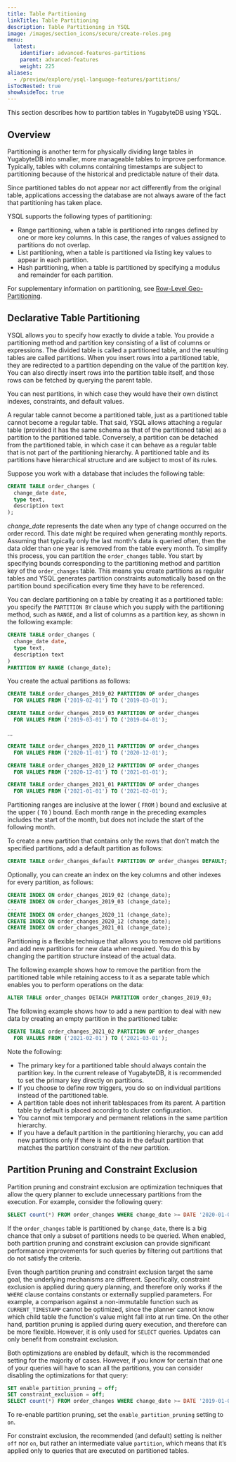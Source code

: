 ```yaml
---
title: Table Partitioning
linkTitle: Table Partitioning
description: Table Partitioning in YSQL
image: /images/section_icons/secure/create-roles.png
menu:
  latest:
    identifier: advanced-features-partitions
    parent: advanced-features
    weight: 225
aliases:
  - /preview/explore/ysql-language-features/partitions/
isTocNested: true
showAsideToc: true
---
```


This section describes how to partition tables in YugabyteDB using YSQL.

## Overview

Partitioning is another term for physically dividing large tables in YugabyteDB into smaller, more manageable tables to improve performance. Typically, tables with columns containing timestamps are subject to partitioning because of the historical and predictable nature of their data.

Since partitioned tables do not appear nor act differently from the original table, applications accessing the database are not always aware of the fact that partitioning has taken place.

YSQL supports the following types of partitioning:

- Range partitioning, when a table is partitioned into ranges defined by one or more key columns. In this case, the ranges of values assigned to partitions do not overlap.
- List partitioning, when a table is partitioned via listing key values to appear in each partition.
- Hash partitioning, when a table is partitioned by specifying a modulus and remainder for each partition.

For supplementary information on partitioning, see [Row-Level Geo-Partitioning](../../../multi-region-deployments/row-level-geo-partitioning/).

## Declarative Table Partitioning

YSQL allows you to specify how exactly to divide a table. You provide a partitioning method and partition key consisting of a list of columns or expressions. The divided table is called a partitioned table, and the resulting tables are called partitions. When you insert rows into a partitioned table, they are redirected to a partition depending on the value of the partition key. You can also directly insert rows into the partition table itself, and those rows can be fetched by querying the parent table.

You can nest partitions, in which case they would have their own distinct indexes, constraints, and default values.

A regular table cannot become a partitioned table, just as a partitioned table cannot become a regular table. That said, YSQL allows attaching a regular table (provided it has the same schema as that of the partitioned table) as a partition to the partitioned table. Conversely, a partition can be detached from the partitioned table, in which case it can behave as a regular table that is not part of the partitioning hierarchy. A partitioned table and its partitions have hierarchical structure and are subject to most of its rules.

Suppose you work with a database that includes the following table:

```sql
CREATE TABLE order_changes (
  change_date date,
  type text,
  description text
);
```

*change_date* represents the date when any type of change occurred on the order record. This date might be required when generating monthly reports. Assuming that typically only the last month's data is queried often, then the data older than one year is removed from the table every month. To simplify this process, you can partition the `order_changes` table. You start by specifying bounds corresponding to the partitioning method and partition key of the `order_changes` table. This means you create partitions as regular tables and YSQL generates partition constraints automatically based on the partition bound specification every time they have to be referenced.

You can declare partitioning on a table by creating it as a partitioned table: you specify the `PARTITION BY` clause which you supply with the partitioning method, such as `RANGE`, and a list of columns as a partition key, as shown in the following example:

```sql
CREATE TABLE order_changes (
  change_date date,
  type text,
  description text
)
PARTITION BY RANGE (change_date);
```

You create the actual partitions as follows:

```sql
CREATE TABLE order_changes_2019_02 PARTITION OF order_changes
  FOR VALUES FROM ('2019-02-01') TO ('2019-03-01');
```

```sql
CREATE TABLE order_changes_2019_03 PARTITION OF order_changes
  FOR VALUES FROM ('2019-03-01') TO ('2019-04-01');
```

...

```sql
CREATE TABLE order_changes_2020_11 PARTITION OF order_changes
  FOR VALUES FROM ('2020-11-01') TO ('2020-12-01');
```

```sql
CREATE TABLE order_changes_2020_12 PARTITION OF order_changes
  FOR VALUES FROM ('2020-12-01') TO ('2021-01-01');
```

```sql
CREATE TABLE order_changes_2021_01 PARTITION OF order_changes
  FOR VALUES FROM ('2021-01-01') TO ('2021-02-01');
```

Partitioning ranges are inclusive at the lower ( `FROM` ) bound and exclusive at the upper ( `TO` ) bound.
Each month range in the preceding examples includes the start of the month, but does not include the start of the following month.

To create a new partition that contains only the rows that don't match the specified partitions, add a default partition as follows:

```sql
CREATE TABLE order_changes_default PARTITION OF order_changes DEFAULT;
```

Optionally, you can create an index on the key columns and other indexes for every partition, as follows:

```sql
CREATE INDEX ON order_changes_2019_02 (change_date);
CREATE INDEX ON order_changes_2019_03 (change_date);
...
CREATE INDEX ON order_changes_2020_11 (change_date);
CREATE INDEX ON order_changes_2020_12 (change_date);
CREATE INDEX ON order_changes_2021_01 (change_date);
```

Partitioning is a flexible technique that allows you to remove old partitions and add new partitions for new data when required. You do this by changing the partition structure instead of the actual data.

The following example shows how to remove the partition from the partitioned table while retaining access to it as a separate table which enables you to perform operations on the data:

```sql
ALTER TABLE order_changes DETACH PARTITION order_changes_2019_03;
```

The following example shows how to add a new partition to deal with new data by creating an empty partition in the partitioned table:

```sql
CREATE TABLE order_changes_2021_02 PARTITION OF order_changes
  FOR VALUES FROM ('2021-02-01') TO ('2021-03-01');
```

Note the following:

- The primary key for a partitioned table should always contain the partition key. In the current release of YugabyteDB, it is recommended to set the primary key directly on partitions.
- If you choose to define row triggers, you do so on individual partitions instead of the partitioned table.
- A partition table does not inherit tablespaces from its parent. A partition table by default is placed according to cluster configuration.
- You cannot mix temporary and permanent relations in the same partition hierarchy.
- If you have a default partition in the partitioning hierarchy, you can add new partitions only if there is no data in the default partition that matches the partition constraint of the new partition.

## Partition Pruning and Constraint Exclusion

Partition pruning and constraint exclusion are optimization techniques that allow the query planner to exclude unnecessary partitions from the execution. For example, consider the following query:

```sql
SELECT count(*) FROM order_changes WHERE change_date >= DATE '2020-01-01';
```

If the `order_changes` table is partitioned by `change_date`, there is a big chance that only a subset of partitions needs to be queried. When enabled, both partition pruning and constraint exclusion can provide significant performance improvements for such queries by filtering out partitions that do not satisfy the criteria.

Even though partition pruning and constraint exclusion target the same goal, the underlying mechanisms are different. Specifically, constraint exclusion is applied during query planning, and therefore only works if the `WHERE` clause contains constants or externally supplied parameters. For example, a comparison against a non-immutable function such as `CURRENT_TIMESTAMP` cannot be optimized, since the planner cannot know which child table the function's value might fall into at run time. On the other hand, partition pruning is applied during query execution, and therefore can be more flexible. However, it is only used for `SELECT` queries. Updates can only benefit from constraint exclusion.

Both optimizations are enabled by default, which is the recommended setting for the majority of cases. However, if you know for certain that one of your queries will have to scan all the partitions, you can consider disabling the optimizations for that query:

```sql
SET enable_partition_pruning = off;
SET constraint_exclusion = off;
SELECT count(*) FROM order_changes WHERE change_date >= DATE '2019-01-01';
```

To re-enable partition pruning, set the `enable_partition_pruning` setting to `on`.

For constraint exclusion, the recommended (and default) setting is neither `off` nor `on`, but rather an intermediate value `partition`, which means that it’s applied only to queries that are executed on partitioned tables.
